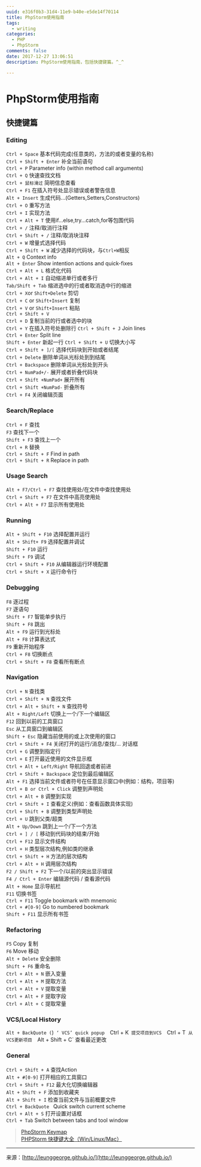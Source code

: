 ```yaml
---
uuid: e316f0b3-31d4-11e9-b40e-e5de14f70114
title: PhpStorm使用指南
tags:
  - writing
categories:
  - PHP
  - PhpStorm
comments: false
date: 2017-12-27 13:06:51
description: PhpStorm使用指南，包括快捷键篇。^_^

---
```

# PhpStorm使用指南

## 快捷键篇
### Editing ###
`Ctrl + Space`    基本代码完成(任意类的，方法的或者变量的名称)  
`Ctrl + Shift + Enter`    补全当前语句  
`Ctrl + P`   Parameter info (within method call arguments)  
`Ctrl + Q`    快速查找文档  
`Ctrl + 鼠标滑过`   简明信息查看  
`Ctrl + F1`    在插入符号处显示错误或者警告信息  
`Alt + Insert`   生成代码...(Getters,Setters,Constructors)  
`Ctrl + O`   重写方法  
`Ctrl + I`  实现方法  
`Ctrl + Alt + T` 使用if...else,try...catch,for等包围代码  
`Ctrl + /`    注释/取消行注释  
`Ctrl + Shift + /`   注释/取消块注释  
`Ctrl + W`    增量式选择代码  
`Ctrl + Shift + W`   减少选择的代码块，与`Ctrl+W`相反  
`Alt + Q`    Context info  
`Alt + Enter`    Show	intention	actions	and	quick-fixes  
`Ctrl + Alt + L`   格式化代码  
`Ctrl + Alt + I`   自动缩进单行或者多行  
`Tab/Shift + Tab`   缩进选中的行或者取消选中行的缩进  
`Ctrl + X`or `Shift+Delete`    剪切  
`Ctrl + C` or `Shift+Insert`   复制  
`Ctrl + V` or `Shift+Insert`   粘贴  
`Ctrl + Shift + V`     
`Ctrl + D`   复制当前的行或者选中的块    
`Ctrl + Y`   在插入符号处删除行
`Ctrl + Shift + J`   Join lines   
`Ctrl + Enter`    Split line   
`Shift + Enter`    新起一行
`Ctrl + Shift + U`   切换大小写  
`Ctrl + Shift + ]/[`    选择代码块到开始或者结尾  
`Ctrl + Delete`    删除单词从光标处到到结尾  
`Ctrl + Backspace`   删除单词从光标处到开头  
`Ctrl + NumPad+/-`   展开或者折叠代码块   
`Ctrl + Shift +NumPad+`    展开所有  
`Ctrl + Shift +NumPad-`    折叠所有  
`Ctrl + F4`    关闭编辑页面  

### Search/Replace ###
`Ctrl + F`   查找  
`F3`    查找下一个  
`Shift + F3` 查找上一个  
`Ctrl + R`    替换  
`Ctrl + Shift + F`    Find in path   
`Ctrl + Shift + R`    Replace in path
  
### Usage Search ###
`Alt + F7/Ctrl + F7`   查找使用处/在文件中查找使用处  
`Ctrl + Shift + F7`   在文件中高亮使用处  
`Ctrl + Alt + F7`    显示所有使用处

### Running ###
`Alt + Shift + F10`    选择配置并运行  
`Alt + Shift+ F9`    选择配置并调试  
`Shift + F10`    运行  
`Shift + F9`    调试  
`Ctrl + Shift + F10`    从编辑器运行环境配置      
`Ctrl + Shift + X`    运行命令行  

### Debugging ###
`F8`   逐过程  
`F7`   逐语句  
`Shift + F7`   智能单步执行  
`Shift + F8`   跳出  
`Alt + F9`  运行到光标处  
`Alt + F8`  计算表达式  
`F9`  重新开始程序  
`Ctrl + F8`  切换断点  
`Ctrl + Shift + F8`   查看所有断点  

### Navigation ###
`Ctrl + N`  查找类  
`Ctrl + Shift + N`	 查找文件  
`Ctrl + Alt + Shift + N`  查找符号  
`Alt + Right/Left`  切换上一个/下一个编辑区  
`F12`  回到以前的工具窗口  
`Esc`  从工具窗口到编辑区  
`Shift + Esc`  隐藏当前使用的或上次使用的窗口  
`Ctrl + Shift + F4`	 关闭打开的运行/消息/查找/...	对话框  
`Ctrl + G`  调整到指定行  
`Ctrl + E`	 打开最近使用的文件显示框  
`Ctrl + Alt + Left/Right`  导航回退或者前进  
`Ctrl + Shift + Backspace`  定位到最后编辑区  
`Alt + F1`	 选择当前文件或者符号在任意显示窗口中(例如：结构，项目等)  
`Ctrl + B or Ctrl + Click`  调整到声明处  
`Ctrl + Alt + B`  调整到实现  
`Ctrl + Shift + I`	 查看定义(例如：查看函数具体实现)  
`Ctrl + Shift + B`  调整到类型声明处  
`Ctrl + U`  跳到父类/超类  
`Alt + Up/Down`  跳到上一个/下一个方法  
`Ctrl + ] / [`  移动到代码块的结束/开始  
`Ctrl + F12`  显示文件结构  
`Ctrl + H`   类型层次结构,例如类的继承  
`Ctrl + Shift + H`  方法的层次结构  
`Ctrl + Alt + H` 调用层次结构  
`F2 / Shift + F2`  下一个/以前的突出显示错误  
`F4 / Ctrl + Enter`  编辑源代码 / 查看源代码  
`Alt + Home`  显示导航栏  
`F11`  切换书签  
`Ctrl + F11`  Toggle bookmark with mnemonic  
`Ctrl + #[0-9]`  Go to numbered bookmark  
`Shift + F11`  显示所有书签  

### Refactoring ###
`F5`  Copy   复制  
`F6`  Move   移动  
`Alt + Delete`  安全删除  
`Shift + F6`  重命名  
`Ctrl + Alt + N`  嵌入变量  
`Ctrl + Alt + M`  提取方法  
`Ctrl + Alt + V`  提取变量  
`Ctrl + Alt + F`  提取字段  
`Ctrl + Alt + C`  提取常量  

### VCS/Local History ###
`Alt + BackQuote (`)`  ‘ VCS’ quick popup  
`Ctrl + K`  提交项目到VCS  
`Ctrl + T`  从VCS更新项目  
`Alt + Shift + C`  查看最近更改  

### General ###
`Ctrl + Shift + A`  查找Action  
`Alt + #[0-9]`  打开相应的工具窗口  
`Ctrl + Shift + F12`  最大化切换编辑器  
`Alt + Shift + F`  添加到收藏夹  
`Alt + Shift + I`	 检查当前文件与当前概要文件  
`Ctrl + BackQuote `  Quick switch current scheme  
`Ctrl + Alt + S`  打开设置对话框  
`Ctrl + Tab`  Switch between tabs and tool window  


> [PhpStorm Keymap](https://gist.github.com/SeonWaterLee/cd5ca7bbb08bce938ced)   
> [PHPStorm 快捷键大全（Win/Linux/Mac）](https://laravel-china.org/topics/5420/your-keyboard-shortcuts-please) 








---
<link rel="stylesheet" href="http://yandex.st/highlightjs/6.1/styles/default.min.css">
<script src="http://yandex.st/highlightjs/6.1/highlight.min.js"></script>
<script>
hljs.tabReplace = ' ';
hljs.initHighlightingOnLoad();
</script>


来源：[http://leunggeorge.github.io/](http://leunggeorge.github.io/)  
